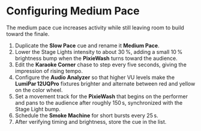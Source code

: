 # Configuring Medium Pace

The medium pace cue increases activity while still leaving room to build toward
the finale.

1. Duplicate the **Slow Pace** cue and rename it **Medium Pace**.
2. Lower the Stage Lights intensity to about 30 %, adding a small 10 %
   brightness bump when the **PixieWash** turns toward the audience.
3. Edit the **Karaoke Corner** chase to step every five seconds, giving the
   impression of rising tempo.
4. Configure the **Audio Analyzer** so that higher VU levels make the
   **LumiPar 12UQPro** fixtures brighter and alternate between red and yellow on
   the color wheel.
5. Set a movement track for the **PixieWash** that begins on the performer and
   pans to the audience after roughly 150 s, synchronized with the Stage Light
   bump.
6. Schedule the **Smoke Machine** for short bursts every 25 s.
7. After verifying timing and brightness, store the cue in the list.
